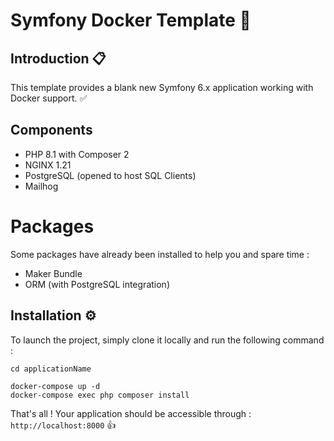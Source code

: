 # Symfony Docker Template 📑

## Introduction  📋

This template provides a blank new Symfony 6.x application working with Docker support. ✅

## Components

- PHP 8.1 with Composer 2
- NGINX 1.21
- PostgreSQL (opened to host SQL Clients)
- Mailhog

# Packages

Some packages have already been installed to help you and spare time :
- Maker Bundle
- ORM (with PostgreSQL integration)

## Installation ⚙

To launch the project, simply clone it locally and run the following command :

```shell
cd applicationName

docker-compose up -d
docker-compose exec php composer install
```

That's all ! Your application should be accessible through : `http://localhost:8000` 👍
